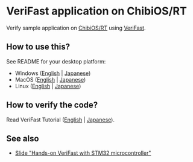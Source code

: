 # VeriFast application on ChibiOS/RT

Verify sample application on [ChibiOS/RT](http://www.chibios.org/) using [VeriFast](https://github.com/verifast/verifast).

## How to use this?

See README for your desktop platform:

* Windows ([English](doc/README.Windows.en.md) | [Japanese](doc/README.Windows.ja.md))
* MacOS ([English](doc/README.MacOS.en.md) | [Japanese](doc/README.MacOS.ja.md))
* Linux ([English](doc/README.Linux.en.md) | [Japanese](doc/README.Linux.ja.md))

## How to verify the code?

Read VeriFast Tutorial ([English](https://people.cs.kuleuven.be/~bart.jacobs/verifast/tutorial.pdf) | [Japanese](https://github.com/jverifast-ug/translate/blob/master/Manual/Tutorial/Tutorial.md)).

## See also

* [Slide "Hands-on VeriFast with STM32 microcontroller"](http://www.slideshare.net/master_q/handson-verifast-with-stm32-microcontroller)
